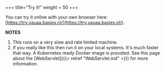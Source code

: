 +++
title="Try it!"
weight = 50
+++

You can try it online with your own browser here: [https://try.yauaa.basjes.nl/](https://try.yauaa.basjes.nl/).

**NOTES**

1. This runs on a very slow and rate limited machine.
2. If you really like this then run it on your local systems. It's much faster that way.
   A Kubernetes ready Docker image is provided. See this page about the [WebServlet]({{< relref "WebServlet.md" >}}) for more information.
